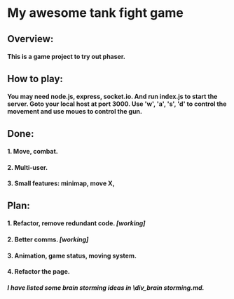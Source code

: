 # My awesome tank fight game

## Overview:
#### This is a game project to try out phaser.

## How to play:
#### You may need node.js, express, socket.io. And run index.js to start the server. Goto your local host at port 3000. Use 'w', 'a', 's', 'd' to control the movement and use moues to control the gun.

## Done:
#### 1. Move, combat.
#### 2. Multi-user.
#### 3. Small features: minimap, move X, 

## Plan: 
#### 1. Refactor, remove redundant code. *[working]*
#### 2. Better comms. *[working]*
#### 3. Animation, game status, moving system.
#### 4. Refactor the page.
#### *I have listed some brain storming ideas in \div\_brain storming.md.*
